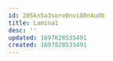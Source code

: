 ```yaml
---
id: 205kn5a3sore0nvi80n4udb
title: Lamina1
desc: ''
updated: 1697828535491
created: 1697828535491
---
```

